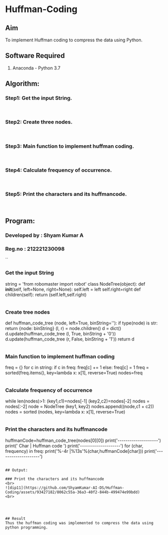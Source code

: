 # Huffman-Coding
## Aim
To implement Huffman coding to compress the data using Python.

## Software Required
1. Anaconda - Python 3.7

## Algorithm:
### Step1: Get the input String.
<br>


### Step2: Create three nodes.
<br>

### Step3: Main function to implement huffman coding.
<br>

### Step4: Calculate frequency of occurrence.
<br>

### Step5: Print the characters and its huffmancode.
<br>

 
## Program:
### Developed by : Shyam Kumar A
### Reg.no : 212221230098

``
### Get the input String

string = 'from robomaster import robot'
class NodeTree(object):
    def __init__(self, left=None, right=None): 
        self.left = left
        self.right=right
    def children(self):
        return (self.left,self.right)
```
```
### Create tree nodes

def huffman_code_tree (node, left=True, binString=''):
    if type(node) is str:
        return {node: binString}
    (l, r) = node.children()
    d = dict()
    d.update(huffman_code_tree (l, True, binString + '0'))
    d.update(huffman_code_tree (r, False, binString + '1'))
    return d
```
```
### Main function to implement huffman coding

freq = {}
for c in string:
    if c in freq:
        freq[c] += 1
    else:
        freq[c] = 1
freq = sorted(freq.items(), key=lambda x: x[1], reverse=True)
nodes=freq
```
```
### Calculate frequency of occurrence

while len(nodes)>1:
    (key1,c1)=nodes[-1]
    (key2,c2)=nodes[-2]
    nodes = nodes[:-2]
    node = NodeTree (key1, key2)
    nodes.append((node,c1 + c2))
    nodes = sorted (nodes, key=lambda x: x[1], reverse=True)
```
```
### Print the characters and its huffmancode

huffmanCode=huffman_code_tree(nodes[0][0])
print('--------------------')
print(' Char | Huffman code ') 
print('--------------------')
for (char, frequency) in freq:
    print('%-4r |%13s'%(char,huffmanCode[char]))
print('--------------------')
```

## Output:

### Print the characters and its huffmancode
<br>
![dip11](https://github.com/ShyamKumar-AI-DS/Huffman-Coding/assets/93427182/8062c55a-36a3-40f2-844b-499474e99bdd)
<br>




## Result
Thus the huffman coding was implemented to compress the data using python programming.
